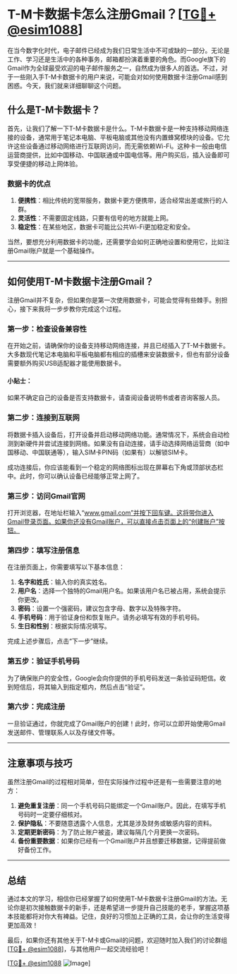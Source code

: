 # T-M卡数据卡怎么注册Gmail？[[TG💪+ @esim1088](https://t.me/s/esim1088)]

在当今数字化时代，电子邮件已经成为我们日常生活中不可或缺的一部分。无论是工作、学习还是生活中的各种事务，邮箱都扮演着重要的角色。而Google旗下的Gmail作为全球最受欢迎的电子邮件服务之一，自然成为很多人的首选。不过，对于一些刚入手T-M卡数据卡的用户来说，可能会对如何使用数据卡注册Gmail感到困惑。今天，我们就来详细聊聊这个问题。

## 什么是T-M卡数据卡？

首先，让我们了解一下T-M卡数据卡是什么。T-M卡数据卡是一种支持移动网络连接的设备，通常用于笔记本电脑、平板电脑或其他没有内置蜂窝模块的设备。它允许这些设备通过移动网络进行互联网访问，而无需依赖Wi-Fi。这种卡一般由电信运营商提供，比如中国移动、中国联通或中国电信等。用户购买后，插入设备即可享受便捷的移动上网体验。

### 数据卡的优点

1. **便携性**：相比传统的宽带服务，数据卡更方便携带，适合经常出差或旅行的人群。
2. **灵活性**：不需要固定线路，只要有信号的地方就能上网。
3. **稳定性**：在某些地区，数据卡可能比公共Wi-Fi更加稳定和安全。

当然，要想充分利用数据卡的功能，还需要学会如何正确地设置和使用它，比如注册Gmail账户就是一个基础操作。

---

## 如何使用T-M卡数据卡注册Gmail？

注册Gmail并不复杂，但如果你是第一次使用数据卡，可能会觉得有些棘手。别担心，接下来我将一步步教你完成这个过程。

### 第一步：检查设备兼容性

在开始之前，请确保你的设备支持移动网络连接，并且已经插入了T-M卡数据卡。大多数现代笔记本电脑和平板电脑都有相应的插槽来安装数据卡，但也有部分设备需要额外购买USB适配器才能使用数据卡。

#### 小贴士：
如果不确定自己的设备是否支持数据卡，请查阅设备说明书或者咨询客服人员。

### 第二步：连接到互联网

将数据卡插入设备后，打开设备并启动移动网络功能。通常情况下，系统会自动检测到新硬件并尝试连接到网络。如果没有自动连接，请手动选择网络运营商（如中国移动、中国联通等），输入SIM卡PIN码（如果有）以解锁SIM卡。

成功连接后，你应该能看到一个稳定的网络图标出现在屏幕右下角或顶部状态栏中。此时，你可以确认设备已经能够正常上网了。

### 第三步：访问Gmail官网

打开浏览器，在地址栏输入“www.gmail.com”并按下回车键。这将带你进入Gmail登录页面。如果你还没有Gmail账户，可以直接点击页面上的“创建账户”按钮。

### 第四步：填写注册信息

在注册页面上，你需要填写以下基本信息：

1. **名字和姓氏**：输入你的真实姓名。
2. **用户名**：选择一个独特的Gmail用户名。如果该用户名已被占用，系统会提示你更改。
3. **密码**：设置一个强密码，建议包含字母、数字以及特殊字符。
4. **手机号码**：用于验证身份和恢复账户。请务必填写有效的手机号码。
5. **生日和性别**：根据实际情况填写。

完成上述步骤后，点击“下一步”继续。

### 第五步：验证手机号码

为了确保账户的安全性，Google会向你提供的手机号码发送一条验证码短信。收到短信后，将其输入到指定框内，然后点击“验证”。

### 第六步：完成注册

一旦验证通过，你就完成了Gmail账户的创建！此时，你可以立即开始使用Gmail发送邮件、管理联系人以及存储文件等。

---

## 注意事项与技巧

虽然注册Gmail的过程相对简单，但在实际操作过程中还是有一些需要注意的地方：

1. **避免重复注册**：同一个手机号码只能绑定一个Gmail账户。因此，在填写手机号码时一定要仔细核对。
2. **保护隐私**：不要随意透露个人信息，尤其是涉及财务或敏感内容的资料。
3. **定期更新密码**：为了防止账户被盗，建议每隔几个月更换一次密码。
4. **备份重要数据**：如果你已经有一个Gmail账户并且想要迁移数据，记得提前做好备份工作。

---

## 总结

通过本文的学习，相信你已经掌握了如何使用T-M卡数据卡注册Gmail的方法。无论你是初次接触数据卡的新手，还是希望进一步提升自己技能的老手，掌握这项基本技能都将对你大有裨益。记住，良好的习惯加上正确的工具，会让你的生活变得更加高效！

最后，如果你还有其他关于T-M卡或Gmail的问题，欢迎随时加入我们的讨论群组[[TG💪+ @esim1088](https://t.me/s/esim1088)]，与其他用户一起交流经验吧！

[[TG💪+ @esim1088](https://t.me/s/esim1088) ![Image](https://i.postimg.cc/4NQfJmqS/Snipaste-2025-05-13-00-14-12.png)]